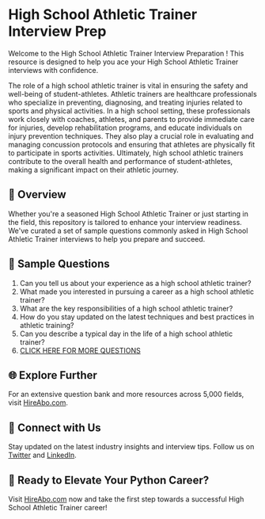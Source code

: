 # High School Athletic Trainer Interview Prep

Welcome to the High School Athletic Trainer Interview Preparation ! This resource is designed to help you ace your High School Athletic Trainer interviews with confidence.

The role of a high school athletic trainer is vital in ensuring the safety and well-being of student-athletes. Athletic trainers are healthcare professionals who specialize in preventing, diagnosing, and treating injuries related to sports and physical activities. In a high school setting, these professionals work closely with coaches, athletes, and parents to provide immediate care for injuries, develop rehabilitation programs, and educate individuals on injury prevention techniques. They also play a crucial role in evaluating and managing concussion protocols and ensuring that athletes are physically fit to participate in sports activities. Ultimately, high school athletic trainers contribute to the overall health and performance of student-athletes, making a significant impact on their athletic journey.

## 🚀 Overview

Whether you're a seasoned High School Athletic Trainer or just starting in the field, this repository is tailored to enhance your interview readiness. We've curated a set of sample questions commonly asked in High School Athletic Trainer interviews to help you prepare and succeed.

## 📝 Sample Questions

1. Can you tell us about your experience as a high school athletic trainer?
2. What made you interested in pursuing a career as a high school athletic trainer?
3. What are the key responsibilities of a high school athletic trainer?
4. How do you stay updated on the latest techniques and best practices in athletic training?
5. Can you describe a typical day in the life of a high school athletic trainer?
6. [CLICK HERE FOR MORE QUESTIONS](https://hireabo.com/job/15_3_3/High%20School%20Athletic%20Trainer)

## 🌐 Explore Further

For an extensive question bank and more resources across 5,000 fields, visit [HireAbo.com](https://www.hireabo.com).

## 📱 Connect with Us

Stay updated on the latest industry insights and interview tips. Follow us on [Twitter](https://twitter.com/hireabo) and [LinkedIn](https://www.linkedin.com/in/hire-abo-3609972a8/).

## 🚀 Ready to Elevate Your Python Career?

Visit [HireAbo.com](https://www.hireabo.com) now and take the first step towards a successful High School Athletic Trainer career!